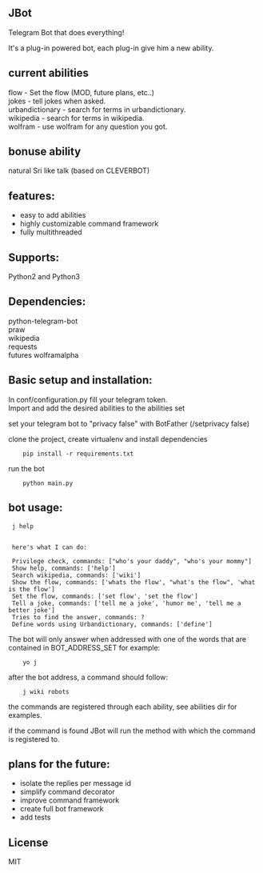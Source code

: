 JBot
----
Telegram Bot that does everything!

It's a plug-in powered bot, each plug-in give him a new ability.

current abilities
-----------------
flow - Set the flow (MOD, future plans, etc..)  
jokes - tell jokes when asked.  
urbandictionary - search for terms in urbandictionary.  
wikipedia - search for terms in wikipedia.  
wolfram - use wolfram for any question you got.  

bonuse ability
--------------
natural Sri like talk (based on CLEVERBOT)

features:
---------
 * easy to add abilities
 * highly customizable command framework
 * fully multithreaded

Supports:
--------
Python2 and Python3

Dependencies:
-------------
python-telegram-bot  
praw  
wikipedia  
requests  
futures
wolframalpha

Basic setup and installation:
-----------------------------
 In conf/configuration.py fill your telegram token.  
 Import and add the desired abilities to the abilities set

 set your telegram bot to "privacy false" with BotFather (/setprivacy false)

 clone the project, create virtualenv and install dependencies  
 
        pip install -r requirements.txt
 run the bot
 
        python main.py

bot usage:
----------

     j help  


     here's what I can do:
     
     Privilege check, commands: ["who's your daddy", "who's your mommy"]
     Show help, commands: ['help']
     Search wikipedia, commands: ['wiki']
     Show the flow, commands: ['whats the flow', "what's the flow", 'what is the flow']
     Set the flow, commands: ['set flow', 'set the flow']
     Tell a joke, commands: ['tell me a joke', 'humor me', 'tell me a better joke']
     Tries to find the answer, commands: ?
     Define words using Urbandictionary, commands: ['define']


The bot will only answer when addressed with one of the words that are contained in BOT_ADDRESS_SET
for example:  

        yo j

after the bot address, a command should follow:

        j wiki robots

the commands are registered through each ability, see abilities dir for examples.

if the command is found JBot will run the method with which the command is registered to.


plans for the future:
---------------------
 * isolate the replies per message id
 * simplify command decorator
 * improve command framework
 * create full bot framework
 * add tests
 
  
License
----

MIT
